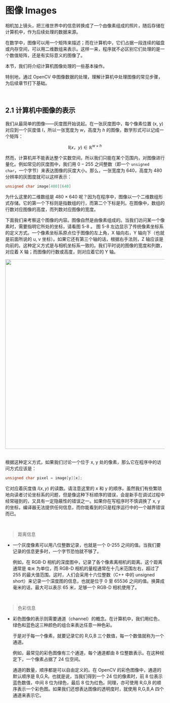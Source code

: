 &emsp;
# 图像 Images

相机加上镜头，把三维世界中的信息转换成了一个由像素组成的照片，随后存储在计算机中，作为后续处理的数据来源。

在数学中，图像可以用一个矩阵来描述；而在计算机中，它们占据一段连续的磁盘或内存空间，可以用二维数组来表示。这样一来，程序就不必区别它们处理的是一个数值矩阵，还是有实际意义的图像了。

本节，我们将介绍计算机图像处理的一些基本操作。

特别地，通过 OpenCV 中图像数据的处理，理解计算机中处理图像的常见步骤，为后续章节打下基础。

&emsp;
## 2.1 计算机中图像的表示
我们从最简单的图像——灰度图开始说起。在一张灰度图中，每个像素位置 (x, y) 对应到一个灰度值 $I$，所以一张宽度为 $w$，高度为 $h$ 的图像，数学形式可以记成一个矩阵：

$$\pmb{I}(x，y) \in \mathbb{R}^{w\times h}$$

然而，计算机并不能表达整个实数空间，所以我们只能在某个范围内，对图像进行量化。例如常见的灰度图中，我们用 $0-255$ 之间整数（即一个 `unsigned char`，一个字节）来表达图像的灰度大小。那么，一张宽度为 $640$，高度为 $480$ 分辨率的灰图度就可以这样表示：

```c++
unsigned char image[480][640]
```

为什么这里的二维数组是 480 × 640 呢？因为在程序中，图像以一个二维数组形式存储。它的第一个下标则是指数组的行，而第二个下标是列。在图像中，数组的行数对应图像的高度，而列数对应图像的宽度。

下面我们来考察这个图像的内容。图像自然是由像素组成的。当我们访问某一个像素时，需要指明它所处的坐标，请看图 5-8 。 图 5-8 左边显示了传统像素坐标系的定义方式。一个像素坐标系原点位于图像的左上角，X 轴向右，Y 轴向下（也就是前面所说的 u, v 坐标）。如果它还有第三个轴的话，根据右手法则，Z 轴应该是向前的。这种定义方式是与相机坐标系一致的。我们平时说的图像的宽度和列数，对应着 X 轴；而图像的行数或高度，则对应着它的 Y 轴。

<div align="center">
    <image src="../imgs/5.2-1.png" width = 600>
</div>
&emsp;


根据这种定义方式，如果我们讨论一个位于 x, y 处的像素，那么它在程序中的访问方式应该是：

```c++
unsigned char pixel = image[y][x];
```

它对应着灰度值 $I(x, y)$ 的读数。请注意这里的 x 和 y 的顺序。虽然我们有些繁琐地向读者讨论坐标系的问题，但是像这种下标顺序的错误，会是新手在调试过程中经常碰到的，又具有一定隐蔽性的错误之一。如果你在写程序时不慎调换了 x, y 的坐标，编译器无法提供任何信息，而你能看到的只是程序运行中的一个越界错误而已。

&emsp;
>距离信息
- 一个灰度像素可以用八位整数记录，也就是一个 0-255 之间的值。当我们要记录的信息更多时，一个字节恐怕就不够了。

    例如，在 RGB-D 相机的深度图中，记录了各个像素离相机的距离。这个距离通常是 `毫米` 为单位，而 RGB-D 相机的量程通常在十几米范围左右，超过了 255 的最大值范围。这时，人们会采用十六位整数（C++ 中的 unsigned short）来记录一个深度图的信息，也就是位于 0 至 65536 之间的值。换算成毫米的话，最大可以表示 65 米，足够一个 RGB-D 相机使用了。

&emsp;
>色彩信息
- 彩色图像的表示则需要通道（channel）的概念。在计算机中，我们用红色，绿色和蓝色这三种颜色的组合来表达任意一种色彩。

    于是对于每一个像素，就要记录它的 R,G,B 三个数值，每一个数值就称为一个通道。
    
    例如，最常见的彩色图像有三个通道，每个通道都由 8 位整数表示。在这种规定下，一个像素占据了 24 位空间。
    
    通道的数量，顺序都是可以自由定义的。在 OpenCV 的彩色图像中，通道的默认顺序是 B,G,R。也就是说，当我们得到一个 24 位的像素时，前 8 位表示蓝色数值，中间 8 位为绿色，最后 8 位为红色。同理，亦可使用 R,G,B 的顺序表示一个彩色图。如果我们还想表达图像的透明度时，就使用 R,G,B,A 四个通道来表示它。


